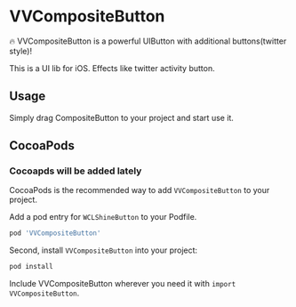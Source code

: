 # VVCompositeButton
🔥 VVCompositeButton is a powerful UIButton with additional buttons(twitter style)!

This is a UI lib for iOS. Effects like twitter activity button.

<Here is place for gif>
  
## Usage

Simply drag CompositeButton to your project and start use it.
  
## **CocoaPods**

### Cocoapds will be added lately

CocoaPods is the recommended way to add `VVCompositeButton` to your project.

Add a pod entry for `WCLShineButton` to your Podfile.

```ruby
pod 'VVCompositeButton'
```

Second, install `VVCompositeButton` into your project:

```bash
pod install
```

Include VVCompositeButton wherever you need it with `import VVCompositeButton`.

